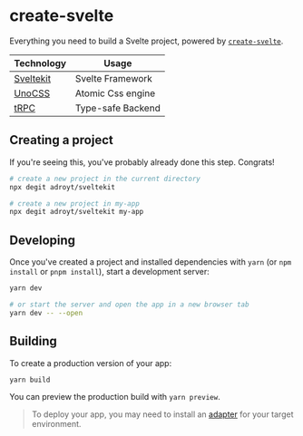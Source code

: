 # create-svelte

Everything you need to build a Svelte project, powered by [`create-svelte`](https://github.com/sveltejs/kit/tree/master/packages/create-svelte).

| Technology  | Usage             |
| ----------- | ----------------- |
| [Sveltekit] | Svelte Framework  |
| [UnoCSS]    | Atomic Css engine |
| [tRPC]      | Type-safe Backend |


## Creating a project

If you're seeing this, you've probably already done this step. Congrats!

```bash
# create a new project in the current directory
npx degit adroyt/sveltekit

# create a new project in my-app
npx degit adroyt/sveltekit my-app
```

## Developing

Once you've created a project and installed dependencies with `yarn` (or `npm install` or `pnpm install`), start a development server:

```bash
yarn dev

# or start the server and open the app in a new browser tab
yarn dev -- --open
```

## Building

To create a production version of your app:

```bash
yarn build
```

You can preview the production build with `yarn preview`.

> To deploy your app, you may need to install an [adapter](https://kit.svelte.dev/docs/adapters) for your target environment.

[sveltekit]: https://kit.svelte.dev
[unocss]: https://github.com/unocss/unocss
[trpc]: https://trpc.io
[vanilla extract]: https://vanilla-extract.style
